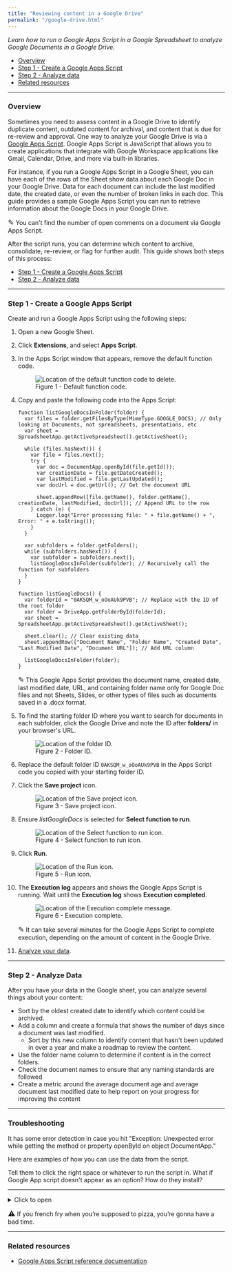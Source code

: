```yaml
---
title: "Reviewing content in a Google Drive"
permalink: "/google-drive.html"
---
```


*Learn how to run a Google Apps Script in a Google Spreadsheet to analyze Google Documents in a Google Drive.*

- [Overview](#overview)
- [Step 1 - Create a Google Apps Script](#step-1---create-a-google-apps-script)
- [Step 2 - Analyze data](#step-2---analyze-data)
- [Related resources](#related-resources)

---

### Overview

Sometimes you need to assess content in a Google Drive to identify duplicate content, outdated content for archival, and content that is due for re-review and approval. One way to analyze your Google Drive is via a [Google Apps Script](https://developers.google.com/apps-script/reference). Google Apps Script is JavaScript that allows you to create applications that integrate with Google Workspace applications like Gmail, Calendar, Drive, and more via built-in libraries. 

For instance, if you run a Google Apps Script in a Google Sheet, you can have each of the rows of the Sheet show data about each Google Doc in your Google Drive. Data for each document can include the last modified date, the created date, or even the number of broken links in each doc. This guide provides a sample Google Apps Script you can run to retrieve information about the Google Docs in your Google Drive.

<div class="alert-cyan">
  <p><span style="font-size:larger;">✎</span>
  You can't find the number of open comments on a document via Google Apps Script.</p>
</div>
 
After the script runs, you can determine which content to archive, consolidate, re-review, or flag for further audit. This guide shows both steps of this process:

- [Step 1 - Create a Google Apps Script](#step-1---create-a-google-apps-script)
- [Step 2 - Analyze data](#step-2---analyze-data)

---

### Step 1 - Create a Google Apps Script

Create and run a Google Apps Script using the following steps:

1. Open a new Google Sheet.
2. Click **Extensions**, and select **Apps Script**.
3. In the Apps Script window that appears, remove the default function code.

    <figure>
        <img src="/assets/images/delete-default-code.png" class="image-border-medium" alt="Location of the default function code to delete.">
        <figcaption>Figure 1 - Default function code.</figcaption>
    </figure>

4. Copy and paste the following code into the Apps Script:

    ```
    function listGoogleDocsInFolder(folder) {
      var files = folder.getFilesByType(MimeType.GOOGLE_DOCS); // Only looking at Documents, not spreadsheets, presentations, etc
      var sheet = SpreadsheetApp.getActiveSpreadsheet().getActiveSheet();
  
      while (files.hasNext()) {
        var file = files.next();
        try {
          var doc = DocumentApp.openById(file.getId());
          var creationDate = file.getDateCreated();
          var lastModified = file.getLastUpdated();
          var docUrl = doc.getUrl(); // Get the document URL

          sheet.appendRow([file.getName(), folder.getName(), creationDate, lastModified, docUrl]); // Append URL to the row
        } catch (e) {
          Logger.log("Error processing file: " + file.getName() + ", Error: " + e.toString());
        }
      }

      var subfolders = folder.getFolders();
      while (subfolders.hasNext()) {
        var subfolder = subfolders.next();
        listGoogleDocsInFolder(subfolder); // Recursively call the function for subfolders
      }
    }

    function listGoogleDocs() {
      var folderId = "0AKSQM_w_oOoAUk9PVB"; // Replace with the ID of the root folder
      var folder = DriveApp.getFolderById(folderId);
      var sheet = SpreadsheetApp.getActiveSpreadsheet().getActiveSheet();
  
      sheet.clear(); // Clear existing data
      sheet.appendRow(["Document Name", "Folder Name", "Created Date", "Last Modified Date", "Document URL"]); // Add URL column
  
      listGoogleDocsInFolder(folder);
    }
    ```

    <div class="alert-cyan">
      <p><span style="font-size:larger;">✎</span>
      This Google Apps Script provides the document name, created date, last modified date, URL, and containing folder name only for Google Doc files and not Sheets, Slides, or other types of files such as documents saved in a .docx format.</p>
    </div>

6. To find the starting folder ID where you want to search for documents in each subfolder, click the Google Drive and note the ID after **folders/** in your browser's URL.

    <figure>
      <img src="/assets/images/find-folder-id.png" class="image-border-medium" alt="Location of the folder ID.">
      <figcaption>Figure 2 - Folder ID.</figcaption>
    </figure>

7. Replace the default folder ID `0AKSQM_w_oOoAUk9PVB` in the Apps Script code you copied with your starting folder ID.

8. Click the **Save project** icon.

    <figure>
      <img src="/assets/images/save-project-icon.png" class="image-border-medium" alt="Location of the Save project icon.">
      <figcaption>Figure 3 - Save project icon.</figcaption>
    </figure>

9. Ensure *listGoogleDocs* is selected for **Select function to run**.

    <figure>
      <img src="/assets/images/function-to-run.png" class="image-border-medium" alt="Location of the Select function to run icon.">
      <figcaption>Figure 4 - Select function to run icon.</figcaption>
    </figure>

10. Click **Run**.

    <figure>
      <img src="/assets/images/run-icon.png" class="image-border-medium" alt="Location of the Run icon.">
      <figcaption>Figure 5 - Run icon.</figcaption>
    </figure>

11. The **Execution log** appears and shows the Google Apps Script is running. Wait until the **Execution log** shows **Execution completed**.

    <figure>
      <img src="/assets/images/execution-complete.png" class="image-border-medium" alt="Location of the Execution complete message.">
      <figcaption>Figure 6 - Execution complete.</figcaption>
    </figure>

    <div class="alert-cyan">
      <p><span style="font-size:larger;">✎</span>
      It can take several minutes for the Google Apps Script to complete execution, depending on the amount of content in the Google Drive.</p>
    </div>

12. [Analyze your data](#step-2---analyze-data).

---

### Step 2 - Analyze Data

After you have your data in the Google sheet, you can analyze several things about your content:

- Sort by the oldest created date to identify which content could be archived.
- Add a column and create a formula that shows the number of days since a document was last modified.
    - Sort by this new column to identify content that hasn't been updated in over a year and make a roadmap to review the content.
- Use the folder name column to determine if content is in the correct folders.
- Check the document names to ensure that any naming standards are followed
- Create a metric around the average document age and average document last modified date to help report on your progress for improving the content

---

### Troubleshooting
It has some error detection in case you hit "Exception: Unexpected error while getting the method or property openById on object DocumentApp."

Here are examples of how you can use the data from the script.

Tell them to click the right space or whatever to run the script in. What if Google App script doesn't appear as an option? How do they install?

---

<details>
<summary>Click to open</summary>
<p>If your browser supports this element, it should allow you to expand and collapse these details.</p></details>

<div class="alert-orange">
  <p><span style="font-size:larger;">⚠</span>
If you french fry when you’re supposed to pizza, you’re gonna have a bad time.</p>
</div>

---


### Related resources

- [Google Apps Script reference documentation]()
